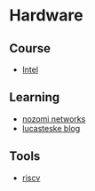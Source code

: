 # Hardware

## Course
* [Intel](https://www.intel.com/content/www/us/en/developer/overview.html)

## Learning
* [nozomi networks](https://www.nozominetworks.com/)
* [lucasteske blog](https://lucasteske.dev/)

## Tools
* [riscv](https://riscv.org/risc-v-learn-online/)
